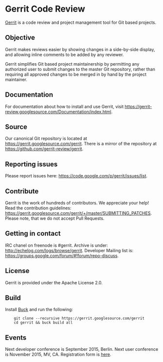 # Gerrit Code Review

[Gerrit](https://www.gerritcodereview.com) is a code review and project
management tool for Git based projects.

## Objective

Gerrit makes reviews easier by showing changes in a side-by-side display,
and allowing inline comments to be added by any reviewer.

Gerrit simplifies Git based project maintainership by permitting any
authorized user to submit changes to the master Git repository, rather
than requiring all approved changes to be merged in by hand by the project
maintainer.

## Documentation

For documentation about how to install and use Gerrit, visit
https://gerrit-review.googlesource.com/Documentation/index.html.

## Source

Our canonical Git repository is located at https://gerrit.googlesource.com/gerrit.
There is a mirror of the repository at https://github.com/gerrit-review/gerrit.

## Reporting issues

Please report issues here: https://code.google.com/p/gerrit/issues/list.

## Contribute

Gerrit is the work of hundreds of contributors. We appreciate your help!
Read the contribution guidelines:
https://gerrit.googlesource.com/gerrit/+/master/SUBMITTING_PATCHES.
Please note, that we do not accept Pull Requests.

## Getting in contact

IRC chanel on freenode is #gerrit. Archive is under:
http://echelog.com/logs/browse/gerrit. Developer Mailing list is:
https://groups.google.com/forum/#!forum/repo-discuss.

## License

Gerrit is provided under the Apache License 2.0.

## Build

Install [Buck](http://facebook.github.io/buck/setup/install.html) and run the following:

        git clone --recursive https://gerrit.googlesource.com/gerrit
        cd gerrit && buck build all

## Events

Next developer conference is September 2015, Berlin.
Next user conference is November 2015, MV, CA. Registration form is
[here](http://goo.gl/forms/fifi2YQTc7).
